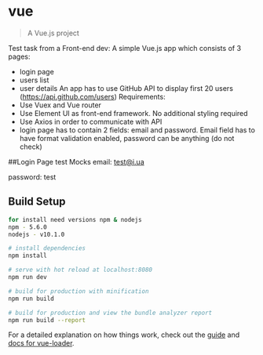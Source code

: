 # vue

> A Vue.js project

Test task from a Front-end dev:
A simple Vue.js app which consists of 3 pages:
- login page
- users list
- user details
An app has to use GitHub API to display first 20 users (https://api.github.com/users)
Requirements:
- Use Vuex and Vue router
- Use Element UI as front-end framework. No additional styling required
- Use Axios in order to communicate with API
- login page has to contain 2 fields: email and password. Email field has to have format validation enabled, password can be anything (do not check)

##Login Page test Mocks
email: test@i.ua

password: test

## Build Setup

``` bash
for install need versions npm & nodejs
npm - 5.6.0
nodejs - v10.1.0

# install dependencies
npm install

# serve with hot reload at localhost:8080
npm run dev

# build for production with minification
npm run build

# build for production and view the bundle analyzer report
npm run build --report
```

For a detailed explanation on how things work, check out the [guide](http://vuejs-templates.github.io/webpack/) and [docs for vue-loader](http://vuejs.github.io/vue-loader).
